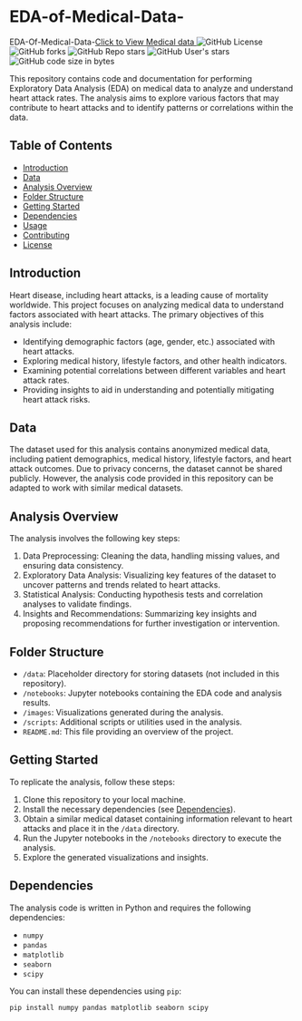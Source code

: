 # EDA-of-Medical-Data-
EDA-Of-Medical-Data-[Click to View Medical data ](https://www.kaggle.com/datasets/sukhmandeepsinghbrar/heart-attack-datasetet)
![GitHub License](https://img.shields.io/github/license/sanzzu-13/EDA-of-Medical-Data-)
![GitHub forks](https://img.shields.io/github/forks/sanzzu-13/EDA-of-Medical-Data-)
![GitHub Repo stars](https://img.shields.io/github/stars/sanzzu-13/EDA-of-Medical-Data-)
![GitHub User's stars](https://img.shields.io/github/stars/sanzzu-13)
![GitHub code size in bytes](https://img.shields.io/github/languages/code-size/sanzzu-13/EDA-of-Medical-Data-)

This repository contains code and documentation for performing Exploratory Data Analysis (EDA) on medical data to analyze and understand heart attack rates. The analysis aims to explore various factors that may contribute to heart attacks and to identify patterns or correlations within the data.

## Table of Contents

- [Introduction](#introduction)
- [Data](#data)
- [Analysis Overview](#analysis-overview)
- [Folder Structure](#folder-structure)
- [Getting Started](#getting-started)
- [Dependencies](#dependencies)
- [Usage](#usage)
- [Contributing](#contributing)
- [License](#license)

## Introduction

Heart disease, including heart attacks, is a leading cause of mortality worldwide. This project focuses on analyzing medical data to understand factors associated with heart attacks. The primary objectives of this analysis include:

- Identifying demographic factors (age, gender, etc.) associated with heart attacks.
- Exploring medical history, lifestyle factors, and other health indicators.
- Examining potential correlations between different variables and heart attack rates.
- Providing insights to aid in understanding and potentially mitigating heart attack risks.

## Data

The dataset used for this analysis contains anonymized medical data, including patient demographics, medical history, lifestyle factors, and heart attack outcomes. Due to privacy concerns, the dataset cannot be shared publicly. However, the analysis code provided in this repository can be adapted to work with similar medical datasets.

## Analysis Overview

The analysis involves the following key steps:

1. Data Preprocessing: Cleaning the data, handling missing values, and ensuring data consistency.
2. Exploratory Data Analysis: Visualizing key features of the dataset to uncover patterns and trends related to heart attacks.
3. Statistical Analysis: Conducting hypothesis tests and correlation analyses to validate findings.
4. Insights and Recommendations: Summarizing key insights and proposing recommendations for further investigation or intervention.

## Folder Structure

- `/data`: Placeholder directory for storing datasets (not included in this repository).
- `/notebooks`: Jupyter notebooks containing the EDA code and analysis results.
- `/images`: Visualizations generated during the analysis.
- `/scripts`: Additional scripts or utilities used in the analysis.
- `README.md`: This file providing an overview of the project.

## Getting Started

To replicate the analysis, follow these steps:

1. Clone this repository to your local machine.
2. Install the necessary dependencies (see [Dependencies](#dependencies)).
3. Obtain a similar medical dataset containing information relevant to heart attacks and place it in the `/data` directory.
4. Run the Jupyter notebooks in the `/notebooks` directory to execute the analysis.
5. Explore the generated visualizations and insights.

## Dependencies

The analysis code is written in Python and requires the following dependencies:

- `numpy`
- `pandas`
- `matplotlib`
- `seaborn`
- `scipy`

You can install these dependencies using `pip`:

```bash
pip install numpy pandas matplotlib seaborn scipy

